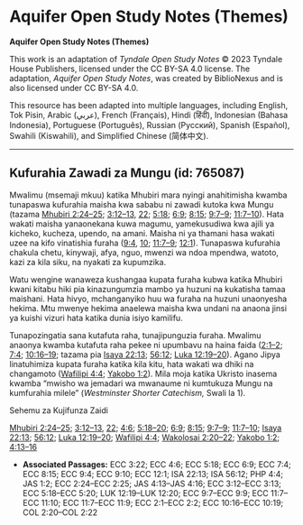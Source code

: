 # Aquifer Open Study Notes (Themes)

**Aquifer Open Study Notes (Themes)**

This work is an adaptation of *Tyndale Open Study Notes* © 2023 Tyndale House Publishers, licensed under the CC BY\-SA 4\.0 license. The adaptation, *Aquifer Open Study Notes*, was created by BiblioNexus and is also licensed under CC BY\-SA 4\.0\.

This resource has been adapted into multiple languages, including English, Tok Pisin, Arabic (عربي), French (Français), Hindi (हिंदी), Indonesian (Bahasa Indonesia), Portuguese (Português), Russian (Русский), Spanish (Español), Swahili (Kiswahili), and Simplified Chinese (简体中文).



--------------------------------

## Kufurahia Zawadi za Mungu (id: 765087)

Mwalimu (msemaji mkuu) katika Mhubiri mara nyingi anahitimisha kwamba tunapaswa kufurahia maisha kwa sababu ni zawadi kutoka kwa Mungu (tazama [Mhubiri 2:24–25](https://ref.ly/Eccl2:24-Eccl2:25); [3:12–13](https://ref.ly/Eccl3:12-Eccl3:13), [22](https://ref.ly/Eccl3:22); [5:18](https://ref.ly/Eccl5:18); [6:9](https://ref.ly/Eccl6:9); [8:15](https://ref.ly/Eccl8:15); [9:7–9](https://ref.ly/Eccl9:7-Eccl9:9); [11:7–10](https://ref.ly/Eccl11:7-Eccl11:10)). Hata wakati maisha yanaonekana kuwa magumu, yamekusudiwa kwa ajili ya kicheko, kucheza, upendo, na amani. Maisha ni ya thamani hasa wakati uzee na kifo vinatishia furaha ([9:4](https://ref.ly/Eccl9:4), [10](https://ref.ly/Eccl9:10); [11:7–9](https://ref.ly/Eccl11:7-Eccl11:9); [12:1](https://ref.ly/Eccl12:1)). Tunapaswa kufurahia chakula chetu, kinywaji, afya, nguo, mwenzi wa ndoa mpendwa, watoto, kazi za kila siku, na nyakati za kupumzika.

Watu wengine wanaweza kushangaa kupata furaha kubwa katika Mhubiri kwani kitabu hiki pia kinazungumzia mambo ya huzuni na kukatisha tamaa maishani. Hata hivyo, mchanganyiko huu wa furaha na huzuni unaonyesha hekima. Mtu mwenye hekima anaelewa maisha kwa undani na anaona jinsi ya kuishi vizuri hata katika dunia isiyo kamilifu.

Tunapozingatia sana kutafuta raha, tunajipunguzia furaha. Mwalimu anaonya kwamba kutafuta raha pekee ni upumbavu na haina faida ([2:1–2](https://ref.ly/Eccl2:1-Eccl2:2); [7:4](https://ref.ly/Eccl7:4); [10:16–19](https://ref.ly/Eccl10:16-Eccl10:19); tazama pia [Isaya 22:13](https://ref.ly/Isa22:13); [56:12](https://ref.ly/Isa56:12); [Luka 12:19–20](https://ref.ly/Luke12:19-Luke12:20)). Agano Jipya linatuhimiza kupata furaha katika kila kitu, hata wakati wa dhiki na changamoto ([Wafilipi 4:4](https://ref.ly/Phil4:4); [Yakobo 1:2](https://ref.ly/Jas1:2)). Mila moja katika Ukristo inasema kwamba “mwisho wa jemadari wa mwanaume ni kumtukuza Mungu na kumfurahia milele” (*Westminster Shorter Catechism,* Swali la 1\).

Sehemu za Kujifunza Zaidi

[Mhubiri 2:24–25](https://ref.ly/Eccl2:24-Eccl2:25); [3:12–13](https://ref.ly/Eccl3:12-Eccl3:13), [22](https://ref.ly/Eccl3:22); [4:6](https://ref.ly/Eccl4:6); [5:18–20](https://ref.ly/Eccl5:18-Eccl5:20); [6:9](https://ref.ly/Eccl6:9); [8:15](https://ref.ly/Eccl8:15); [9:7–9](https://ref.ly/Eccl9:7-Eccl9:9); [11:7–10](https://ref.ly/Eccl11:7-Eccl11:10); [Isaya 22:13](https://ref.ly/Isa22:13); [56:12](https://ref.ly/Isa56:12); [Luka 12:19–20](https://ref.ly/Luke12:19-Luke12:20); [Wafilipi 4:4](https://ref.ly/Phil4:4); [Wakolosai 2:20–22](https://ref.ly/Col2:20-Col2:22); [Yakobo 1:2](https://ref.ly/Jas1:2); [4:13–16](https://ref.ly/Jas4:13-Jas4:16)

* **Associated Passages:** ECC 3:22; ECC 4:6; ECC 5:18; ECC 6:9; ECC 7:4; ECC 8:15; ECC 9:4; ECC 9:10; ECC 12:1; ISA 22:13; ISA 56:12; PHP 4:4; JAS 1:2; ECC 2:24–ECC 2:25; JAS 4:13–JAS 4:16; ECC 3:12–ECC 3:13; ECC 5:18–ECC 5:20; LUK 12:19–LUK 12:20; ECC 9:7–ECC 9:9; ECC 11:7–ECC 11:10; ECC 11:7–ECC 11:9; ECC 2:1–ECC 2:2; ECC 10:16–ECC 10:19; COL 2:20–COL 2:22

